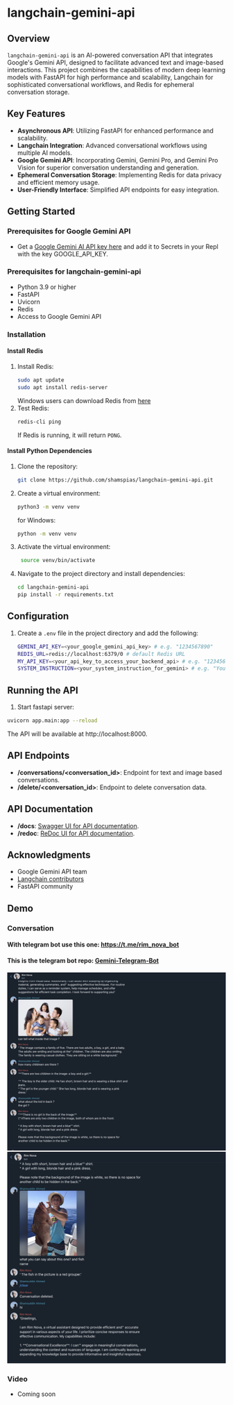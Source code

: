 # langchain-gemini-api

## Overview

`langchain-gemini-api` is an AI-powered conversation API that integrates Google's Gemini API, designed to facilitate
advanced text and image-based interactions. This project combines the capabilities of modern deep learning models with
FastAPI for high performance and scalability, Langchain for sophisticated conversational workflows, and Redis for
ephemeral conversation storage.

## Key Features

- **Asynchronous API**: Utilizing FastAPI for enhanced performance and scalability.
- **Langchain Integration**: Advanced conversational workflows using multiple AI models.
- **Google Gemini API**: Incorporating Gemini, Gemini Pro, and Gemini Pro Vision for superior conversation understanding
  and generation.
- **Ephemeral Conversation Storage**: Implementing Redis for data privacy and efficient memory usage.
- **User-Friendly Interface**: Simplified API endpoints for easy integration.

## Getting Started

### Prerequisites for Google Gemini API

- Get a [Google Gemini AI API key here](https://makersuite.google.com/app/apikey) and add it to Secrets in your Repl
  with the key GOOGLE_API_KEY.

### Prerequisites for langchain-gemini-api

- Python 3.9 or higher
- FastAPI
- Uvicorn
- Redis
- Access to Google Gemini API

### Installation

#### Install Redis

1. Install Redis:
   ```bash
   sudo apt update
   sudo apt install redis-server
   ```
   Windows users can download Redis from [here](https://github.com/tporadowski/redis/releases)
2. Test Redis:
   ```bash
   redis-cli ping
   ```
   If Redis is running, it will return `PONG`.

#### Install Python Dependencies

1. Clone the repository:
   ```bash
   git clone https://github.com/shamspias/langchain-gemini-api.git
   ```
2. Create a virtual environment:
   ```bash
   python3 -m venv venv
   ```
   for Windows:
   ```bash
   python -m venv venv
   ```
3. Activate the virtual environment:
   ```bash
    source venv/bin/activate
    ```
4. Navigate to the project directory and install dependencies:
    ```bash
    cd langchain-gemini-api
    pip install -r requirements.txt
    ```

## Configuration

1. Create a `.env` file in the project directory and add the following:
    ```bash
    GEMINI_API_KEY=<your_google_gemini_api_key> # e.g. "1234567890"
    REDIS_URL=redis://localhost:6379/0 # default Redis URL
    MY_API_KEY=<your_api_key_to_access_your_backend_api> # e.g. "1234567890"
    SYSTEM_INSTRUCTION=<your_system_instruction_for_gemini> # e.g. "Your are Sam and an AI assistant...etc"
    ```

## Running the API

1. Start fastapi server:

```bash
uvicorn app.main:app --reload
```

The API will be available at http://localhost:8000.

## API Endpoints

- **/conversations/<conversation_id>**: Endpoint for text and image based conversations.
- **/delete/<conversation_id>**: Endpoint to delete conversation data.

## API Documentation

- **/docs**: [Swagger UI for API documentation](http://127.0.0.1:8000/docs).
- **/redoc**: [ReDoc UI for API documentation](http://127.0.0.1:8000/redoc).

## Acknowledgments

- Google Gemini API team
- [Langchain contributors](https://python.langchain.com/docs/integrations/chat/google_generative_ai)
- FastAPI community

## Demo

### Conversation
#### With telegram bot use this one: https://t.me/rim_nova_bot
#### This is the telegram bot repo: [Gemini-Telegram-Bot](https://github.com/shamspias/gemini-telegram-bot)

![Conversation](/media/images/conversation_1.png)
![Conversation](/media/images/conversation_2.png)

### Video

- Coming soon